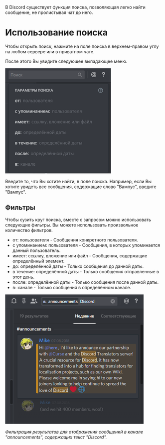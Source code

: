 <!-- TITLE: [RU] Поиск -->

В Discord существует функция поиска, позволяющая легко найти сообщение, не пролистывая чат до него.

# Использование поиска
Чтобы открыть поиск, нажмите на поле поиска в верхнем-правом углу на любом сервере или в приватном чате.

После этого Вы увидите следующее выпадающее меню.

![Поиск 1](/uploads/ru/search-1.png "Search 1")

Введите то, что Вы хотите найти, в поле поиска. Например, если Вы хотите увидеть все сообщения, содержащие слово "Вампус", введите "Вампус".

## Фильтры
Чтобы сузить круг поиска, вместе с запросом можно использовать следующие фильтры. Вы можете использовать произвольное количество фильтров.

* от: пользователя - Сообщения конкретного пользователя.
* с упоминанием: пользователя - Сообщения, в которых упоминается данный пользователь. 
* имеет: ссылку, вложение или файл - Сообщения, содержащие определённый элемент.
* до: определённой даты - Только сообщения до данной даты.
* в течение: определённой даты - Только сообщения отправленные в этот день.
* после: определённой даты - Только сообщения после данной даты.
* в: канале - Только сообщения в определённом канале.

![Поиск 2](/uploads/ru/search-2.png "Search 2")

*Фильтрация результатов для отображения сообщений в канале "announcements", содержащих текст "Discord".*